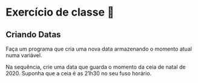 # Exercício de classe 🏫

## Criando Datas

Faça um programa que cria uma nova data armazenando o momento atual numa variável.

Na sequência, crie uma data que guarda o momento da ceia de natal de 2020. Suponha que a ceia é as 21h30 no seu fuso horário.